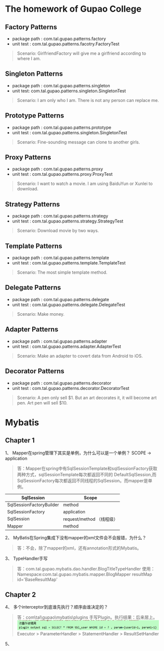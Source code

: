 # The homework of Gupao College

## Factory Patterns
* package path : com.tal.gupao.patterns.factory
* unit test : com.tal.gupao.patterns.facotry.FactoryTest
>Scenario: GirlfriendFactory will give me a girlfriend according to where I am.

## Singleton Patterns
* package path : com.tal.gupao.patterns.singleton
* unit test: com.tal.gupao.patterns.singleton.SingletonTest
>Scenario: I am only who I am. There is not any person can replace me.

## Prototype Patterns
* package path : com.tal.gupao.patterns.prototype
* unit test : com.tal.gupao.patterns.singleton.SingletonTest
>Scenario: Fine-sounding message can clone to another girls. 

## Proxy Patterns
* package path :  com.tal.gupao.patterns.proxy
* unit test :  com.tal.gupao.patterns.proxy.ProxyTest
>Scenario: I want to watch a movie. I am using BaiduYun or Xunlei to download.

## Strategy Patterns
* package path : com.tal.gupao.patterns.strategy
* unit test : com.tal.gupao.patterns.strategy.StrategyTest
>Scenario: Download movie by two ways.

## Template Patterns
* package path : com.tal.gupao.patterns.template
* unit test : com.tal.gupao.patterns.template.TemplateTest
>Scenario: The most simple template method.

## Delegate Patterns
* package path : com.tal.gupao.patterns.delegate
* unit test : com.tal.gupao.patterns.delegate.DelegateTest
>Scenario: Make money.

## Adapter Patterns
* package path : com.tal.gupao.patterns.adapter
* unit test : com.tal.gupao.patterns.adapter.AdapterTest
>Scenario: Make an adapter to covert data from Android to iOS.

## Decorator Patterns
 * package path : com.tal.gupao.patterns.decorator
 * unit test : com.tal.gupao.patterns.decorator.DecoratorTest
 >Scenario: A pen only sell $1. But an art decorates it, it will become art pen. Art pen will sell $10.
 
 # Mybatis 
 ## Chapter 1
 1、 Mapper在spring管理下其实是单例，为什么可以是一个单例？ SCOPE -> application
>答：Mapper在spring中有SqlSessionTemplate和sqlSessionFactory获取两种方式，sqlSessionTemplate每次都返回不同的
DefaultSqlSession,而SqlSessionFactory每次都返回不同线程的SqlSession。而mapper是单例。

 | SqlSession               | Scope                     |
 | ------------------------ | ------------------------- |
 | SqlSessionFactoryBuilder | method                    |
 | SqlSessionFactory        | application               |
 | SqlSession               | request/method （线程级） |
 | Mapper                   | method                    |


 2、 MyBatis在Spring集成下没有mapper的xml文件会不会报错，为什么？
>答：不会，除了mapper的xml，还有annotation形式的Mybatis。

 3、 TypeHandler手写
>答：com.tal.gupao.mybatis.dao.handler.BlogTitleTypeHandler
使用：Namespace:com.tal.gupao.mybatis.mapper.BlogMapper
resultMap id='BaseResultMap'
## Chapter 2
 4、 多个interceptor到底谁先执行？顺序由谁决定的？
>答：com\tal\gupao\mybatis\plugins 手写Plugin。执行结果：后来居上。<br/>
![alt text](./etc/20180730204145.png "mybatis") <br/>
Executor > ParameterHandler > StatementHandler > ResultSetHandler

 5、 